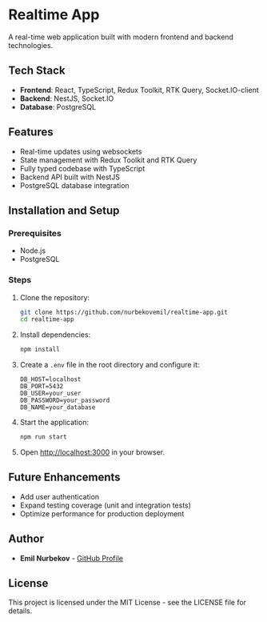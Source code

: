 # Realtime App

A real-time web application built with modern frontend and backend technologies.

## Tech Stack
- **Frontend**: React, TypeScript, Redux Toolkit, RTK Query, Socket.IO-client
- **Backend**: NestJS, Socket.IO
- **Database**: PostgreSQL

## Features
- Real-time updates using websockets
- State management with Redux Toolkit and RTK Query
- Fully typed codebase with TypeScript
- Backend API built with NestJS
- PostgreSQL database integration

## Installation and Setup

### Prerequisites
- Node.js
- PostgreSQL

### Steps
1. Clone the repository:
   ```bash
   git clone https://github.com/nurbekovemil/realtime-app.git
   cd realtime-app
   ```
2. Install dependencies:
   ```bash
   npm install
   ```
3. Create a `.env` file in the root directory and configure it:
   ```
   DB_HOST=localhost
   DB_PORT=5432
   DB_USER=your_user
   DB_PASSWORD=your_password
   DB_NAME=your_database
   ```
4. Start the application:
   ```bash
   npm run start
   ```
5. Open [http://localhost:3000](http://localhost:3000) in your browser.

## Future Enhancements
- Add user authentication
- Expand testing coverage (unit and integration tests)
- Optimize performance for production deployment

## Author
- **Emil Nurbekov** - [GitHub Profile](https://github.com/nurbekovemil)

## License
This project is licensed under the MIT License - see the LICENSE file for details.
